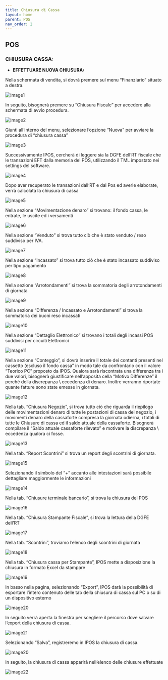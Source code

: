 ```yaml
---
title: Chiusura di Cassa
layout: home
parent: POS
nav_order: 2
---
```

## POS

### CHIUSURA CASSA:

- **EFFETTUARE NUOVA CHIUSURA:**

Nella schermata di vendita, si dovrà premere sul menu “Finanziario” situato a destra.

![image1](https://github.com/BBCWiki/IPos-Manuals/assets/164161230/2ec0ba98-8455-4ce0-8e12-5246619e4e72)

In seguito, bisognerà premere su “Chiusura Fiscale” per accedere alla schermata di avvio procedura.

![image2](https://github.com/BBCWiki/IPos-Manuals/assets/164161230/63064fdc-f339-42fa-a76b-07c373355465)

Giunti all’interno del menu, selezionare l’opzione “Nuova” per avviare la procedura di “chiusura cassa”

![image3](https://github.com/BBCWiki/IPos-Manuals/assets/164161230/096c8e5e-22dd-42c7-8993-b6cc036c195b)

Successivamente IPOS, cercherà di leggere sia la DGFE dell’RT fiscale che le transazioni EFT dalla memoria del POS, utilizzando il TML impostato nei settings del software.

![image4](https://github.com/BBCWiki/IPos-Manuals/assets/164161230/4351f03a-7eb2-42bf-8c5f-96e1b0490232)

Dopo aver recuperato le transazioni dall’RT e dal Pos ed averle elaborate, verrà calcolata la chiusura di cassa

![image5](https://github.com/BBCWiki/IPos-Manuals/assets/164161230/bd7aa435-9090-4493-8729-e7034d73986e)

Nella sezione “Movimentazione denaro” si trovano: il fondo cassa, le entrate, le uscite ed i versamenti

![image6](https://github.com/BBCWiki/IPos-Manuals/assets/164161230/fa547de9-2a1c-4562-850a-8bde9d1e0922)

Nella sezione “Venduto” si trova tutto ciò che è stato venduto / reso suddiviso per IVA.

![image7](https://github.com/BBCWiki/IPos-Manuals/assets/164161230/6e8357dd-9325-4946-92db-4b36051159c4)

Nella sezione “Incassato” si trova tutto ciò che è stato incassato suddiviso per tipo pagamento

![image8](https://github.com/BBCWiki/IPos-Manuals/assets/164161230/b7c5325a-5152-4d4d-997e-519602180ea9)

Nella sezione “Arrotondamenti” si trova la sommatoria degli arrotondamenti di giornata

![image9](https://github.com/BBCWiki/IPos-Manuals/assets/164161230/4f22804f-b757-4801-b9cb-91b2191598f3)

Nella sezione “Differenza / Incassato e Arrotondamenti” si trova la sommatoria dei buoni reso incassati

![image10](https://github.com/BBCWiki/IPos-Manuals/assets/164161230/d714995c-92de-45b4-ab74-3c96441956ec)

Nella sezione “Dettaglio Elettronico” si trovano i totali degli incassi POS suddivisi per circuiti Elettronici

![image11](https://github.com/BBCWiki/IPos-Manuals/assets/164161230/28d1be04-ac8a-475a-b972-a6aa03741257)

Nella sezione “Conteggio”, si dovrà inserire il totale dei contanti presenti nel cassetto (escluso il fondo cassa” in modo tale da confrontarlo con il valore “Teorico PC” proposto da IPOS. Qualora sarà riscontrata una differenza tra i due valori, bisognerà giustificare nell’apposita cella “Motivo Differenze” il perché della discrepanza \\ eccedenza di denaro. Inoltre verranno riportate quante fatture sono state emesse in giornata.

![image12](https://github.com/BBCWiki/IPos-Manuals/assets/164161230/2dccd688-6efd-45de-b3df-74ceab154159)

Nella tab. “Chiusura Negozio”, si trova tutto ciò che riguarda il riepilogo delle movimentazioni denaro di tutte le postazioni di cassa del negozio, i movimenti denaro della cassaforte compresa la giornata odierna, i totali di tutte le Chiusure di cassa ed il saldo attuale della cassaforte. Bisognerà compilare il “Saldo attuale cassaforte rilevato” e motivare la discrepanza \\ eccedenza qualora ci fosse.

![image13](https://github.com/BBCWiki/IPos-Manuals/assets/164161230/5dc0fe29-dc5e-4319-8607-a633eacc45bd)

Nella tab. “Report Scontrini” si trova un report degli scontrini di giornata. 

![image15](https://github.com/BBCWiki/IPos-Manuals/assets/164161230/99958497-8bb0-47df-bdcb-65f807f47320)

Selezionando il simbolo del “+” accanto alle intestazioni sarà possibile dettagliare maggiormente le informazioni

![image14](https://github.com/BBCWiki/IPos-Manuals/assets/164161230/0e3f8814-3503-4a3f-9601-fcc30314e027)

Nella tab. “Chiusure terminale bancario”, si trova la chiusura del POS

![image16](https://github.com/BBCWiki/IPos-Manuals/assets/164161230/fbf0031a-9930-43c4-83f9-a24c0793084d)

Nella tab. “Chiusura Stampante Fiscale”, si trova la lettura della DGFE dell’RT

![image17](https://github.com/BBCWiki/IPos-Manuals/assets/164161230/687495d0-8d50-4e7f-99c3-873615efc083)

Nella tab. “Scontrini”, troviamo l’elenco degli scontrini di giornata

![image18](https://github.com/BBCWiki/IPos-Manuals/assets/164161230/7f785add-0dc1-4235-bab6-81400f895b91)

Nella tab. “Chiusura cassa per Stampante”, IPOS mette a disposizione la chiusura in formato Excel
da stampare

![image19](https://github.com/BBCWiki/IPos-Manuals/assets/164161230/46b96d13-14d8-4cf6-ae4b-d6fce16a83d8)

In basso nella pagina, selezionando “Export”, IPOS darà la possibilità di esportare l’intero contenuto delle tab della chiusura di cassa sul PC o su di un dispositivo esterno

![image20](https://github.com/BBCWiki/IPos-Manuals/assets/164161230/20a46eb4-8188-4d94-9970-eb517420f781)

In seguito verrà aperta la finestra per scegliere il percorso dove salvare l’export della chiusura di cassa.

![image21](https://github.com/BBCWiki/IPos-Manuals/assets/164161230/6af4eb18-b466-4990-ab08-1a8a1ee24247)

Selezionando “Salva”, registreremo in IPOS la chiusura di cassa.

![image20](https://github.com/BBCWiki/IPos-Manuals/assets/164161230/948f0b93-49d6-4ea6-9080-a8714fa3432b)

In seguito, la chiusura di cassa apparirà nell’elenco delle chiusure effettuate

![image22](https://github.com/BBCWiki/IPos-Manuals/assets/164161230/0f40faf0-c15e-42a1-8e28-de84c621f6db)

